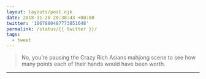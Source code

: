 ```yaml
---
layout: layouts/post.njk
date: 2018-11-28 20:38:43 +00:00
twitter: '1067880487773851648'
permalink: /status/{{ twitter }}/
tags: 
  - tweet
---
```


> No, you’re pausing the Crazy Rich Asians mahjong scene to see how many points each of their hands would have been worth.

---
